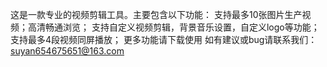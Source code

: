 这是一款专业的视频剪辑工具。主要包含以下功能：
支持最多10张图片生产视频；高清畅通浏览；
支持自定义视频剪辑，背景音乐设置，自定义logo等功能；
支持最多4段视频同屏播放；
更多功能请下载使用
如有建议或bug请联系我们：suyan654675651@163.com
